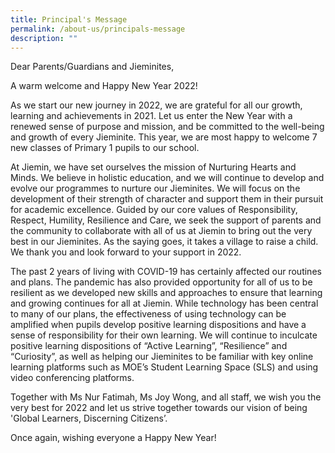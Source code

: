 ```yaml
---
title: Principal's Message
permalink: /about-us/principals-message
description: ""
---
```

Dear Parents/Guardians and Jieminites,

  

A warm welcome and Happy New Year 2022! 

  

As we start our new journey in 2022, we are grateful for all our growth, learning and achievements in 2021. Let us enter the New Year with a renewed sense of purpose and mission, and be committed to the well-being and growth of every Jieminite. This year, we are most happy to welcome 7 new classes of Primary 1 pupils to our school.

  

At Jiemin, we have set ourselves the mission of Nurturing Hearts and Minds. We believe in holistic education, and we will continue to develop and evolve our programmes to nurture our Jieminites. We will focus on the development of their strength of character and support them in their pursuit for academic excellence. Guided by our core values of Responsibility, Respect, Humility, Resilience and Care, we seek the support of parents and the community to collaborate with all of us at Jiemin to bring out the very best in our Jieminites. As the saying goes, it takes a village to raise a child. We thank you and look forward to your support in 2022.

  

The past 2 years of living with COVID-19 has certainly affected our routines and plans. The pandemic has also provided opportunity for all of us to be resilient as we developed new skills and approaches to ensure that learning and growing continues for all at Jiemin. While technology has been central to many of our plans, the effectiveness of using technology can be amplified when pupils develop positive learning dispositions and have a sense of responsibility for their own learning. We will continue to inculcate positive learning dispositions of “Active Learning”, “Resilience” and “Curiosity”, as well as helping our Jieminites to be familiar with key online learning platforms such as MOE’s Student Learning Space (SLS) and using video conferencing platforms.

Together with Ms Nur Fatimah, Ms Joy Wong, and all staff, we wish you the very best for 2022 and let us strive together towards our vision of being 'Global Learners, Discerning Citizens’. 

  

Once again, wishing everyone a Happy New Year!

